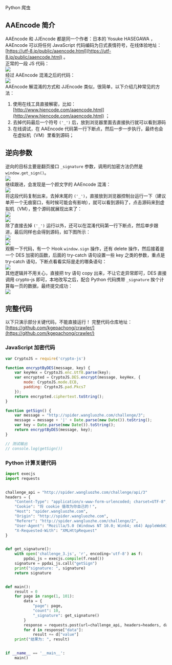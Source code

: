 Python 爬虫
<a name="sPUhv"></a>
## AAEncode 简介
AAEncode 和 JJEncode 都是同一个作者：日本的 Yosuke HASEGAWA ，AAEncode 可以将任何 JavaScript 代码编码为日式表情符号，在线体验地址：[https://utf-8.jp/public/aaencode.html](https://utf-8.jp/public/aaencode.html) 。<br />正常的一段 JS 代码：<br />![](./img/1642734574061-7c81a638-c3fb-4c7b-9380-4e713cff9e08.webp)<br />经过 AAEncode 混淆之后的代码：<br />![](./img/1642734574350-bd9c54e9-4f3a-4fb1-8b88-8ef1630d2cf4.webp)<br />AAEncode 解混淆的方式和 JJEncode 类似，很简单，以下介绍几种常见的方法：

1. 使用在线工具直接解密，比如：[http://www.hiencode.com/aaencode.html](http://www.hiencode.com/aaencode.html) ；
2. 去掉代码最后一个符号 `('_')` 后，放到浏览器里面去直接执行就可以看到源码
3. 在线调试，在 AAEncode 代码第一行下断点，然后一步一步执行，最终也会在虚拟机（VM）里看到源码；
<a name="LzgxY"></a>
## 逆向参数
逆向的目标主要是翻页接口 `_signature` 参数，调用的加密方法仍然是 `window.get_sign()`。<br />![](./img/1642734574513-01541dc5-6861-4acb-a2b5-8142c0357beb.webp)<br />继续跟进，会发现是一个颜文字的 AAEncode 混淆：<br />![](./img/1642734574345-adce7e83-1ee1-4cb7-b65f-f05007fcc6e8.webp)<br />将这段代码复制出来，去掉末尾的 `('_')`，直接放到浏览器控制台运行一下（建议单开一个无痕窗口，有时候可能会有影响），就可以看到源码了，点击源码来到虚拟机（VM），整个源码就展现出来了：<br />![](./img/1642734574059-1c249721-4cdc-41b6-b30e-d44937ad438a.webp)<br />![](./img/1642734574752-78560607-c438-4940-b3a9-38e66ea3b7f9.webp)<br />除了直接去掉 `('_')` 运行以外，还可以在混淆代码第一行下断点，然后单步跟进，最后同样也会得到源码，如下图所示：<br />![](./img/1642734574955-3732931b-ac78-4f29-9963-ef078bd575f6.webp)<br />![](./img/1642734574781-5d291931-a5e2-4d64-807f-2c9e050012c4.webp)<br />观察一下代码，有一个 Hook `window.sign` 操作，还有 delete 操作，然后接着是一个 DES 加密的函数，后面的 try-catch 语句设置一些 key 之类的参数，重点是 try-catch 语句，下断点看看实际是走的哪条语句：<br />![](./img/1642734575145-443dddfb-4aa5-4c52-a48b-e666a0da1df9.webp)<br />其他逻辑并不用关心，直接把 try 语句 copy 出来，不让它走异常即可，DES 直接调用 crypto-js 即可，本地改写之后，配合 Python 代码携带 `_signature` 挨个计算每一页的数据，最终提交成功：<br />![](./img/1642734575022-70c39886-f453-439d-8dc8-3a4ca47cd2eb.webp)
<a name="virSb"></a>
## 完整代码
以下只演示部分关键代码，不能直接运行！ 完整代码仓库地址：[https://github.com/kgepachong/crawler/](https://github.com/kgepachong/crawler/)
<a name="C7jKm"></a>
### JavaScript 加密代码
```javascript
var CryptoJS = require('crypto-js')

function encryptByDES(message, key) {
    var keyHex = CryptoJS.enc.Utf8.parse(key);
    var encrypted = CryptoJS.DES.encrypt(message, keyHex, {
        mode: CryptoJS.mode.ECB,
        padding: CryptoJS.pad.Pkcs7
    });
    return encrypted.ciphertext.toString();
}

function getSign() {
    var message = "http://spider.wangluozhe.com/challenge/3";
    message = message + '|' + Date.parse(new Date()).toString();
    var key = Date.parse(new Date()).toString();
    return encryptByDES(message, key);
}

// 测试输出
// console.log(getSign())
```
<a name="it4r5"></a>
### Python 计算关键代码
```python
import execjs
import requests


challenge_api = "http://spider.wangluozhe.com/challenge/api/3"
headers = {
    "Content-Type": "application/x-www-form-urlencoded; charset=UTF-8",
    "Cookie": "将 cookie 值改为你自己的！",
    "Host": "spider.wangluozhe.com",
    "Origin": "http://spider.wangluozhe.com",
    "Referer": "http://spider.wangluozhe.com/challenge/2",
    "User-Agent": "Mozilla/5.0 (Windows NT 10.0; Win64; x64) AppleWebKit/537.36 (KHTML, like Gecko) Chrome/96.0.4664.45 Safari/537.36",
    "X-Requested-With": "XMLHttpRequest"
}


def get_signature():
    with open('challenge_3.js', 'r', encoding='utf-8') as f:
        ppdai_js = execjs.compile(f.read())
    signature = ppdai_js.call("getSign")
    print("signature: ", signature)
    return signature


def main():
    result = 0
    for page in range(1, 101):
        data = {
            "page": page,
            "count": 10,
            "_signature": get_signature()
        }
        response = requests.post(url=challenge_api, headers=headers, data=data).json()
        for d in response["data"]:
            result += d["value"]
    print("结果为: ", result)


if __name__ == '__main__':
    main()
```
